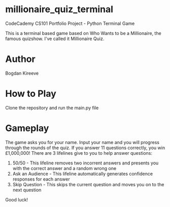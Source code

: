 # millionaire_quiz_terminal

CodeCademy CS101 Portfolio Project - Python Terminal Game

This is a terminal based game based on Who Wants to be a Millionaire, the famous quizshow. I've called it Millionaire Quiz.

# Author
Bogdan Kireeve

# How to Play
Clone the repository and run the main.py file

# Gameplay
The game asks you for your name. Input your name and you will progress through the rounds of the quiz. If you answer 11 questions correctly, you win £1,000,000! 
There are 3 lifelines give to you to help answer questions:

1) 50/50 - This lifeline removes two incorrent answers and presents you with the correct answer and a random wrong one
2) Ask an Audience - This lifeline automatically generates confidence responses for each answer
3) Skip Question - This skips the current question and moves you on to the next question

Good luck!